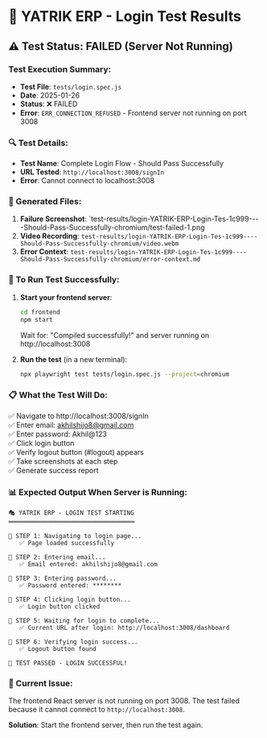 # 🧪 YATRIK ERP - Login Test Results

## ⚠️ Test Status: FAILED (Server Not Running)

### Test Execution Summary:
- **Test File**: `tests/login.spec.js`
- **Date**: 2025-01-26
- **Status**: ❌ FAILED
- **Error**: `ERR_CONNECTION_REFUSED` - Frontend server not running on port 3008

### 🔍 Test Details:
- **Test Name**: Complete Login Flow - Should Pass Successfully
- **URL Tested**: `http://localhost:3008/signIn`
- **Error**: Cannot connect to localhost:3008

### 📸 Generated Files:
1. **Failure Screenshot**: `test-results/login-YATRIK-ERP-Login-Tes-1c999----Should-Pass-Successfully-chromium/test-failed-1.png
2. **Video Recording**: `test-results/login-YATRIK-ERP-Login-Tes-1c999----Should-Pass-Successfully-chromium/video.webm`
3. **Error Context**: `test-results/login-YATRIK-ERP-Login-Tes-1c999----Should-Pass-Successfully-chromium/error-context.md`

### 🚀 To Run Test Successfully:

1. **Start your frontend server**:
   ```bash
   cd frontend
   npm start
   ```
   Wait for: "Compiled successfully!" and server running on http://localhost:3008

2. **Run the test** (in a new terminal):
   ```bash
   npx playwright test tests/login.spec.js --project=chromium
   ```

### 📋 What the Test Will Do:
✅ Navigate to http://localhost:3008/signIn  
✅ Enter email: akhilshijo8@gmail.com  
✅ Enter password: Akhil@123  
✅ Click login button  
✅ Verify logout button (#logout) appears  
✅ Take screenshots at each step  
✅ Generate success report  

### 📊 Expected Output When Server is Running:
```
🎭 YATRIK ERP - LOGIN TEST STARTING
═══════════════════════════════════

📍 STEP 1: Navigating to login page...
   ✅ Page loaded successfully

📍 STEP 2: Entering email...
   ✅ Email entered: akhilshijo8@gmail.com

📍 STEP 3: Entering password...
   ✅ Password entered: ********

📍 STEP 4: Clicking login button...
   ✅ Login button clicked

📍 STEP 5: Waiting for login to complete...
   ✅ Current URL after login: http://localhost:3008/dashboard

📍 STEP 6: Verifying login success...
   ✅ Logout button found
   
🎉 TEST PASSED - LOGIN SUCCESSFUL!
```

### 🎯 Current Issue:
The frontend React server is not running on port 3008. The test failed because it cannot connect to `http://localhost:3008`.

**Solution**: Start the frontend server, then run the test again.



